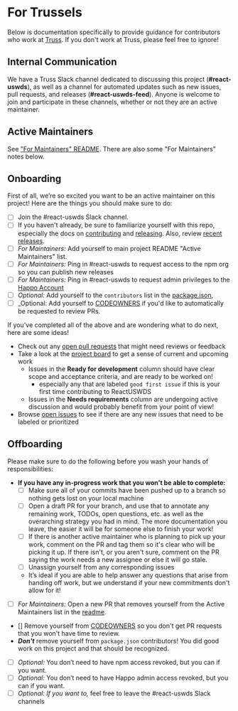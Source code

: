 # For Trussels

Below is documentation specifically to provide guidance for contributors who work at [Truss](https://github.com/trussworks). If you don't work at Truss, please feel free to ignore!

## Internal Communication

We have a Truss Slack channel dedicated to discussing this project (**#react-uswds**), as well as a channel for automated updates such as new issues, pull requests, and releases (**#react-uswds-feed**). Anyone is welcome to join and participate in these channels, whether or not they are an active maintainer.

## Active Maintainers

See ["For Maintainers" README](for_maintainers.md). There are also some "For Maintainers" notes below.
## Onboarding

First of all, we’re so excited you want to be an active maintainer on this project! Here are the things you should make sure to do:

- [ ] Join the #react-uswds Slack channel.
- [ ] If you haven't already, be sure to familiarize yourself with this repo, especially the docs on [contributing](./contributing.md) and [releasing](./releasing.md). Also, review [recent releases](https://github.com/trussworks/react-uswds/releases).
- [ ] _For Maintainers:_ Add yourself to main project README "Active Maintainers" list.
- [ ] _For Maintainers:_ Ping in #react-uswds to request access to the npm org so you can publish new releases
- [ ] _For Maintainers:_ Ping in #react-uswds to request admin privileges to the [Happo Account](https://happo.io/)
- [ ] _Optional:_ Add yourself to the `contributors` list in the [package.json](../all-contributorsrc.json),
- [ ] _Optional: Add yourself to [CODEOWNERS](../CODEOWNERS) if you'd like to automatically be requested to review PRs.

If you've completed all of the above and are wondering what to do next, here are some ideas!

- Check out any [open pull requests](https://github.com/trussworks/react-uswds/pulls) that might need reviews or feedback
- Take a look at the [project board](https://github.com/trussworks/react-uswds/projects/1) to get a sense of current and upcoming work
  - Issues in the **Ready for development** column should have clear scope and acceptance criteria, and are ready to be worked on!
    - especially any that are labeled `good first issue` if this is your first time contributing to ReactUSWDS
  - Issues in the **Needs requirements** column are undergoing active discussion and would probably benefit from your point of view!
- Browse [open issues](https://github.com/trussworks/react-uswds/issues) to see if there are any new issues that need to be labeled or prioritized
  
## Offboarding

Please make sure to do the following before you wash your hands of responsibilities:

- **If you have any in-progress work that you won't be able to complete:**
  - [ ] Make sure all of your commits have been pushed up to a branch so nothing gets lost on your local machine
  - [ ] Open a draft PR for your branch, and use that to annotate any remaining work, TODOs, open questions, etc. as well as the overarching strategy you had in mind. The more documentation you leave, the easier it will be for someone else to finish your work!
  - [ ] If there is another active maintainer who is planning to pick up your work, comment on the PR and tag them so it's clear who will be picking it up. If there isn't, or you aren't sure, comment on the PR saying the work needs a new assignee or else it will go stale.
  - [ ] Unassign yourself from any corresponding issues
  - It’s ideal if you are able to help answer any questions that arise from handing off work, but we understand if your new commitments don't allow for it! 
- [ ] _For Maintainers:_ Open a new PR that removes yourself from the Active Maintainers list in the [readme](../README.md).
- [] Remove yourself from [CODEOWNERS](../CODEOWNERS) so you don't get PR requests that you won't have time to review.
- **_Don't_** remove yourself from `package.json` contributors! You did good work on this project and that should be recognized.
- [ ] _Optional:_ You don’t need to have npm access revoked, but you can if you want.
- [ ] _Optional:_ You don’t need to have Happo admin access revoked, but you can if you want.
- [ ] _Optional: If you want to,_ feel free to leave the #react-uswds Slack channels
